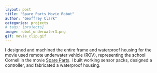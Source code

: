 ```yaml
---
layout: post
title: "Spare Parts Movie Robot"
author: "Geoffrey Clark"
categories: projects
# tags: [projects]
image: robot_underwater3.png
gif: movie_clip.gif
---
```


I designed and machined the entire frame and waterproof housing for the movie used remote underwater vehicle (ROV), representing the school Cornell in the movie [Spare Parts](https://www.imdb.com/title/tt3233418/). I built working sensor packs, designed a controller, and fabricated a waterproof housing.